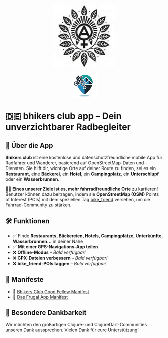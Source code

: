 <p align="center">
  <img src="./src/resources/logo.png" alt="Logo del Bhikers Club" width="200" height="200">
</p>
<p align="center">
  <img src="./src/resources/icons/icon.png" alt="Bhikers Club icon" width="80" height="80" style="border-radius: 0;">
</p>

# 🇩🇪 bhikers club app – Dein unverzichtbarer Radbegleiter

## 📌 Über die App
**Bhikers club** ist eine kostenlose und datenschutzfreundliche mobile App für Radfahrer und Wanderer, basierend auf OpenStreetMap-Daten und -Diensten. Sie hilft dir, wichtige Orte auf deiner Route zu finden, sei es ein **Restaurant**, eine **Bäckerei**, ein **Hotel**, ein **Campingplatz**, ein **Unterschlupf** oder ein **Wasserbrunnen**.

🚴‍♀️ **Eines unserer Ziele ist es, mehr fahrradfreundliche Orte** zu kartieren!  
Benutzer können dazu beitragen, indem sie **OpenStreetMap (OSM)** Points of Interest (POIs) mit dem speziellen Tag [bike_friend](https://taginfo.openstreetmap.org/keys/bike_friend#overview) versehen, um die Fahrrad-Community zu stärken.  

## 🛠 Funktionen
- ✅ Finde **Restaurants, Bäckereien, Hotels, Campingplätze, Unterkünfte, Wasserbrunnen...** in deiner Nähe
- ✅ **Mit einer GPS-Navigations-App teilen**
- ❌ **Offline-Modus** – *Bald verfügbar!*
- ❌ **GPX-Dateien verbessern** – *Bald verfügbar!*
- ❌ **bike_friend-POIs taggen** – *Bald verfügbar!*

## 📜 Manifeste
- 🚴 [Bhikers Club Good Fellow Manifest](src/resources/manifestos/BHIKERS_CLUB_GOOD_FELLOW.de.md)
- 📱 [Das Frugal App Manifest](src/resources/manifestos/FRUGALAPP_MANIFESTO.de.md)

## 🙏 Besondere Dankbarkeit
Wir möchten den großartigen Clojure- und ClojureDart-Communities unseren Dank aussprechen. Vielen Dank für eure Unterstützung!

